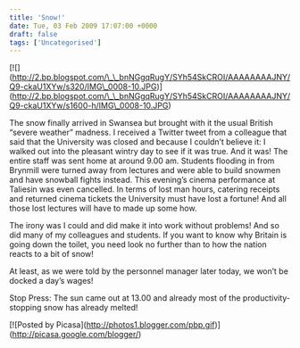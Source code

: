 ```yaml
---
title: 'Snow!'
date: Tue, 03 Feb 2009 17:07:00 +0000
draft: false
tags: ['Uncategorised']
---
```


\[!\[\](http://2.bp.blogspot.com/\_\_bnNGgqRugY/SYh54SkCROI/AAAAAAAAJNY/Q9-ckaU1XYw/s320/IMG\_0008-10.JPG)\](http://2.bp.blogspot.com/\_\_bnNGgqRugY/SYh54SkCROI/AAAAAAAAJNY/Q9-ckaU1XYw/s1600-h/IMG\_0008-10.JPG)

The snow finally arrived in Swansea but brought with it the usual British “severe weather” madness. I received a Twitter tweet from a colleague that said that the University was closed and because I couldn’t believe it: I walked out into the pleasant wintry day to see if it was true. And it was! The entire staff was sent home at around 9.00 am. Students flooding in from Brynmill were turned away from lectures and were able to build snowmen and have snowball fights instead. This evening’s cinema performance at Taliesin was even cancelled. In terms of lost man hours, catering receipts and returned cinema tickets the University must have lost a fortune! And all those lost lectures will have to made up some how.

The irony was I could and did make it into work without problems! And so did many of my colleagues and students. If you want to know why Britain is going down the toilet, you need look no further than to how the nation reacts to a bit of snow!

At least, as we were told by the personnel manager later today, we won’t be docked a day’s wages!

Stop Press: The sun came out at 13.00 and already most of the productivity-stopping snow has already melted!

\[!\[Posted by Picasa\](http://photos1.blogger.com/pbp.gif)\](http://picasa.google.com/blogger/)